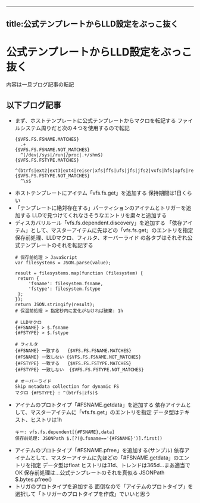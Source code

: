 
---
title:公式テンプレートからLLD設定をぶっこ抜く
---
# 公式テンプレートからLLD設定をぶっこ抜く

内容は一旦ブログ記事の転記


## 以下ブログ記事

- まず、ホストテンプレートに公式テンプレートからマクロを転記する
  ファイルシステム周りだと次の４つを使用するので転記
  ```
  {$VFS.FS.FSNAME.MATCHES}
    .+
  {$VFS.FS.FSNAME.NOT_MATCHES}
    ^(/dev|/sys|/run|/proc|.+/shm$)
  {$VFS.FS.FSTYPE.MATCHES}
    ^(btrfs|ext2|ext3|ext4|reiser|xfs|ffs|ufs|jfs|jfs2|vxfs|hfs|apfs|refs|ntfs|fat32|zfs)$
  {$VFS.FS.FSTYPE.NOT_MATCHES}
    ^\s$
  ```
- ホストテンプレートにアイテム「vfs.fs.get」を追加する
  保持期間は1日くらい
- 「テンプレートに絶対存在する」パーティションのアイテムとトリガーを追加する
  LLDで見つけてくれなさそうなエントリを粛々と追加する
- ディスカバリルール「vfs.fs.dependent.discovery」を追加する
  「依存アイテム」として、マスターアイテムに先ほどの「vfs.fs.get」のエントリを指定
   保存前処理、LLDマクロ、フィルタ、オーバーライド の各タブはそれぞれ公式テンプレートのそれを転記する
   ```
   # 保存前処理 > JavaScript
   var filesystems = JSON.parse(value);
   
   result = filesystems.map(function (filesystem) {
   	return {
  		'fsname': filesystem.fsname,
		'fstype': filesystem.fstype
	};
   });
   return JSON.stringify(result);
   # 保温前処理 > 指定秒内に変化がなければ破棄: 1h
   ```
   ```
   # LLDマクロ
   {#FSNAME} > $.fsname
   {#FSTYPE} > $.fstype
   ```
   ```
   # フィルタ
   {#FSNAME} 一致する   {$VFS.FS.FSNAME.MATCHES}
   {#FSNAME} 一致しない {$VFS.FS.FSNAME.NOT_MATCHES}
   {#FSTYPE} 一致する   {$VFS.FS.FSTYPE.MATCHES}
   {#FSTYPE} 一致しない  {$VFS.FS.FSTYPE.NOT_MATCHES}
   ```
   ```
   # オーバーライド
   Skip metadata collection for dynamic FS
   マクロ {#FSTYPE} : ^(btrfs|zfs)$
   ```
- アイテムのプロトタイプ「#FSNAME.getdata」を追加する
   依存アイテムとして、マスターアイテムに「vfs.fs.get」のエントリを指定
   データ型はテキスト、ヒストリは1h
   ```
   キー: vfs.fs.dependent[{#FSNAME},data]
   保存前処理: JSONPath $.[?(@.fsname=='{#FSNAME}')].first()
   ```
- アイテムのプロトタイプ「#FSNAME.pfree」を追加する(サンプル)
  依存アイテムとして、マスターアイテムに先ほどの「#FSNAME.getdata」のエントリを指定
  データ型はfloat
  ヒストリは31d、トレンドは365d…まあ適当でOK
  保存前処理は…公式テンプレートのそれを真似る
    JSONPath $.bytes.pfree()
- トリガのプロトタイプを追加する
  面倒なので「アイテムのプロトタイプ」を選択して「トリガーのプロトタイプを作成」でいいと思う